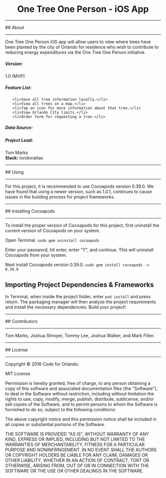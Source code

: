 # <center>One Tree One Person - iOS App</center>
<hr>
## About
<hr>
One Tree One Person iOS app will allow users to view where trees have been planted by the city of Orlando for residence who wish to contribute to reducing energy expenditures via the One Tree One Person initiative.

##### Version:
1.0 (MVP)

##### Feature List:
<ul>
    
    <li>Save all tree information locally.</li>
    <li>View all trees on a map.</li>
    <li>Tap an icon for more information about that tree.</li>
    <li>View Orlando City limits.</li>
    <li>Order form for requesting a tree.</li>

</ul>

##### Data Source: </b>

##### Project Lead:
Tom Marks<br>
<b>Slack:</b> londonatlas

<hr>
## Using
<hr>
For this project, it is recommended to use Cocoapods version 0.39.0.  We have found that using a newer version, such as 1.0.1, continues to cause issues in the building process for project frameworks.

<hr>
## Installing Cocoapods
<hr>
To install the proper version of Cocoapods for this project, first uninstall the current version of Cocoapods on your system.

Open Terminal.
`sudo gem uninstall cocoapods`

Enter your password, hit enter, enter "Y", and continue.  This will uninstall Cocoapods from your system.

Next install Cocoapods version 0.39.0.
`sudo gem install cocoapods -v 0.39.0`

## Importing Project Dependencies & Frameworks

In Terminal, when inside the project folder, enter `pod install` and press return.  The packaging manager will then analyze the project requirements and install the necessary dependencies.  Build your project!

<hr>
## Contributors
<hr>
Tom Marks, Joshua Shroyer, Tommy Lee, Joshua Walker, and Mark Filter.

<hr>
## License
<hr>
Copyright © 2016 Code for Orlando.

MIT License

Permission is hereby granted, free of charge, to any person obtaining a copy
of this software and associated documentation files (the "Software"), to deal
in the Software without restriction, including without limitation the rights
to use, copy, modify, merge, publish, distribute, sublicense, and/or sell
copies of the Software, and to permit persons to whom the Software is
furnished to do so, subject to the following conditions:

The above copyright notice and this permission notice shall be included in all
copies or substantial portions of the Software.

THE SOFTWARE IS PROVIDED "AS IS", WITHOUT WARRANTY OF ANY KIND, EXPRESS OR
IMPLIED, INCLUDING BUT NOT LIMITED TO THE WARRANTIES OF MERCHANTABILITY,
FITNESS FOR A PARTICULAR PURPOSE AND NONINFRINGEMENT. IN NO EVENT SHALL THE
AUTHORS OR COPYRIGHT HOLDERS BE LIABLE FOR ANY CLAIM, DAMAGES OR OTHER
LIABILITY, WHETHER IN AN ACTION OF CONTRACT, TORT OR OTHERWISE, ARISING FROM,
OUT OF OR IN CONNECTION WITH THE SOFTWARE OR THE USE OR OTHER DEALINGS IN THE
SOFTWARE.
